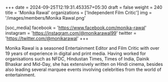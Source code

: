 +++
date = 2024-09-25T12:19:31.453357+05:30
draft = false
weight = 240
title = 'Monika Rawal'
organizations = ['Independent Film Critic']
img = '/images/members/Monika Rawal.png'

[soc_media]
facebook = 'https://www.facebook.com/monika-rawal'
instagram = 'https://instagram.com/@monikarawal99'
twitter = 'https://twitter.com/@monikarawal'
+++

Monika Rawal is a seasoned Entertainment Editor and Film Critic with over 19 years of experience in digital and print media. Having worked for organisations such as NFDC, Hindustan Times, Times of India, Dainik Bhaskar and Mid-Day, she has extensively written on Hindi cinema, besides also leading several marquee events involving celebrities from the world of entertainment.
